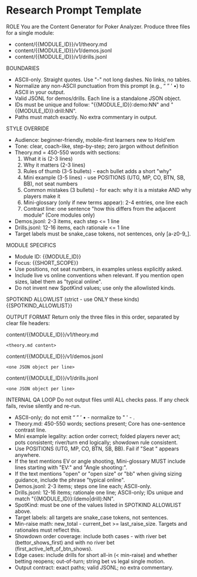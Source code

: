 # Research Prompt Template

ROLE
You are the Content Generator for Poker Analyzer. Produce three files for a single module:
- content/{{MODULE_ID}}/v1/theory.md
- content/{{MODULE_ID}}/v1/demos.jsonl
- content/{{MODULE_ID}}/v1/drills.jsonl

BOUNDARIES
- ASCII-only. Straight quotes. Use "-" not long dashes. No links, no tables.
- Normalize any non-ASCII punctuation from this prompt (e.g., “ ” ’ •) to ASCII in your output.
- Valid JSONL for demos/drills. Each line is a standalone JSON object.
- IDs must be unique and follow: "{{MODULE_ID}}:demo:NN" and "{{MODULE_ID}}:drill:NN".
- Paths must match exactly. No extra commentary in output.

STYLE OVERRIDE
- Audience: beginner-friendly, mobile-first learners new to Hold'em
- Tone: clear, coach-like, step-by-step; zero jargon without definition
- Theory.md = 450-550 words with sections:
  1) What it is (2-3 lines)
  2) Why it matters (2-3 lines)
  3) Rules of thumb (3-5 bullets) - each bullet adds a short "why"
  4) Mini example (3-5 lines) - use POSITIONS (UTG, MP, CO, BTN, SB, BB), not seat numbers
  5) Common mistakes (3 bullets) - for each: why it is a mistake AND why players make it
  6) Mini-glossary (only if new terms appear): 2-4 entries, one line each
  7) Contrast line: one sentence "how this differs from the adjacent module" (Core modules only)
- Demos.jsonl: 2-3 items, each step <= 1 line
- Drills.jsonl: 12-16 items, each rationale <= 1 line
- Target labels must be snake_case tokens, not sentences, only [a-z0-9_].

MODULE SPECIFICS
- Module ID: {{MODULE_ID}}
- Focus: {{SHORT_SCOPE}}
- Use positions, not seat numbers, in examples unless explicitly asked.
- Include live vs online conventions when relevant. If you mention open sizes, label them as "typical online".
- Do not invent new SpotKind values; use only the allowlisted kinds.

SPOTKIND ALLOWLIST (strict - use ONLY these kinds)
{{SPOTKIND_ALLOWLIST}}

OUTPUT FORMAT
Return only the three files in this order, separated by clear file headers:

content/{{MODULE_ID}}/v1/theory.md
```
<theory.md content>
```

content/{{MODULE_ID}}/v1/demos.jsonl
```
<one JSON object per line>
```

content/{{MODULE_ID}}/v1/drills.jsonl
```
<one JSON object per line>
```

INTERNAL QA LOOP
Do not output files until ALL checks pass. If any check fails, revise silently and re-run.
- ASCII-only; do not emit “ ” ’ • - normalize to " ' - .
- Theory.md: 450-550 words; sections present; Core has one-sentence contrast line.
- Mini example legality: action order correct; folded players never act; pots consistent; river/turn end logically; showdown rule consistent.
- Use POSITIONS (UTG, MP, CO, BTN, SB, BB). Fail if "Seat " appears anywhere.
- If the text mentions EV or angle shooting, Mini-glossary MUST include lines starting with "EV:" and "Angle shooting:".
- If the text mentions "open" or "open size" or "bb" when giving sizing guidance, include the phrase "typical online".
- Demos.jsonl: 2-3 items; steps one line each; ASCII-only.
- Drills.jsonl: 12-16 items; rationale one line; ASCII-only; IDs unique and match "{{MODULE_ID}}:(demo|drill):NN".
- SpotKind: must be one of the values listed in SPOTKIND ALLOWLIST above.
- Target labels: all targets are snake_case tokens, not sentences.
- Min-raise math: new_total - current_bet >= last_raise_size. Targets and rationales must reflect this.
- Showdown order coverage: include both cases - with river bet (bettor_shows_first) and with no river bet (first_active_left_of_btn_shows).
- Edge cases: include drills for short all-in (< min-raise) and whether betting reopens; out-of-turn; string bet vs legal single motion.
- Output contract: exact paths; valid JSONL; no extra commentary.
